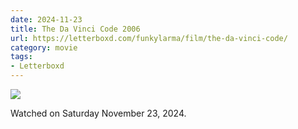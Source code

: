 ```yaml
---
date: 2024-11-23
title: The Da Vinci Code 2006
url: https://letterboxd.com/funkylarma/film/the-da-vinci-code/
category: movie
tags:
- Letterboxd
---
```


![](https://a.ltrbxd.com/resized/sm/upload/z4/t4/e8/sa/3hM1jR5zoee8h9sV5IxmcFt0gbZ-0-600-0-900-crop.jpg?v=fbb523bbbd)

Watched on Saturday November 23, 2024.
